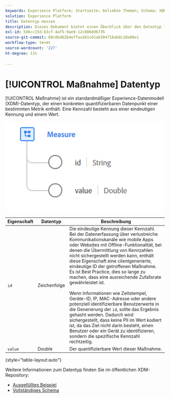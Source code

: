 ```yaml
---
keywords: Experience Platform; Startseite; beliebte Themen; Schema; XDM; Felder; Schemas; Schemas; messen; Datentyp; Datentyp; Datentyp;
solution: Experience Platform
title: Datentyp messen
description: Dieses Dokument bietet einen Überblick über den Datentyp "Experience-Datenmodell (XDM) messen".
exl-id: 5d6cc15d-63cf-4af5-9ae9-12c886dd6735
source-git-commit: 60c0bd62b4effaa161c61ab304718ab8c20a06e1
workflow-type: tm+mt
source-wordcount: '227'
ht-degree: 11%

---
```


# [!UICONTROL Maßnahme] Datentyp

[!UICONTROL Maßnahme] ist ein standardmäßiger Experience-Datenmodell (XDM)-Datentyp, der einen konkreten quantifizierbaren Datenpunkt einer bestimmten Metrik enthält. Eine Kennzahl besteht aus einer eindeutigen Kennung und einem Wert.

<img src="../images/data-types/measure.PNG" width="500" /><br />

| Eigenschaft | Datentyp | Beschreibung |
| --- | --- | --- |
| `id` | Zeichenfolge | Die eindeutige Kennung dieser Kennzahl. Bei der Datenerfassung über verlustreiche Kommunikationskanäle wie mobile Apps oder Websites mit Offline-Funktionalität, bei denen die Übermittlung von Kennzahlen nicht sichergestellt werden kann, enthält diese Eigenschaft eine clientgenerierte, eindeutige ID der getroffenen Maßnahme. Es ist Best Practice, dies so lange zu machen, dass eine ausreichende Zufallsrate gewährleistet ist. <br><br> Wenn Informationen wie Zeitstempel, Geräte-ID, IP, MAC-Adresse oder andere potenziell identifizierbare Benutzerwerte in die Generierung der `id`, sollte das Ergebnis gehasht werden. Dadurch wird sichergestellt, dass keine PII im Wert kodiert ist, da das Ziel nicht darin besteht, einen Benutzer oder ein Gerät zu identifizieren, sondern die spezifische Kennzahl rechtzeitig. |
| `value` | Double | Der quantifizierbare Wert dieser Maßnahme. |

{style="table-layout:auto"}

Weitere Informationen zum Datentyp finden Sie im öffentlichen XDM-Repository:

* [Ausgefülltes Beispiel](https://github.com/adobe/xdm/blob/master/components/datatypes/data/measure.example.1.json)
* [Vollständiges Schema](https://github.com/adobe/xdm/blob/master/components/datatypes/data/measure.schema.json)
